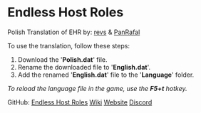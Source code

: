 # Endless Host Roles
Polish Translation of EHR by: [revs](https://github.com/revsx) & [PanRafal](https://github.com/PanRafaI)

To use the translation, follow these steps: 
1. Download the '**Polish.dat**' file.
2. Rename the downloaded file to '**English.dat**'.
3. Add the renamed '**English.dat**' file to the '**Language**' folder.
   
_To reload the language file in the game, use the **F5+t** hotkey._

GitHub: [Endless Host Roles](https://github.com/Gurge44/EndlessHostRoles) [Wiki](https://ehr-wiki.netlify.app) [Website](https://gurge44.pythonanywhere.com) [Discord](https://discord.com/invite/m3ayxfumC8) 
